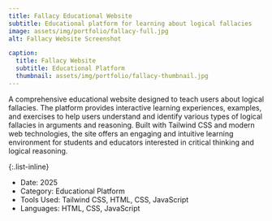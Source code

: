 ```yaml
---
title: Fallacy Educational Website
subtitle: Educational platform for learning about logical fallacies
image: assets/img/portfolio/fallacy-full.jpg
alt: Fallacy Website Screenshot

caption:
  title: Fallacy Website
  subtitle: Educational Platform
  thumbnail: assets/img/portfolio/fallacy-thumbnail.jpg
---
```

A comprehensive educational website designed to teach users about logical fallacies. The platform provides interactive learning experiences, examples, and exercises to help users understand and identify various types of logical fallacies in arguments and reasoning. Built with Tailwind CSS and modern web technologies, the site offers an engaging and intuitive learning environment for students and educators interested in critical thinking and logical reasoning.

{:.list-inline}
- Date: 2025
- Category: Educational Platform
- Tools Used: Tailwind CSS, HTML, CSS, JavaScript
- Languages: HTML, CSS, JavaScript